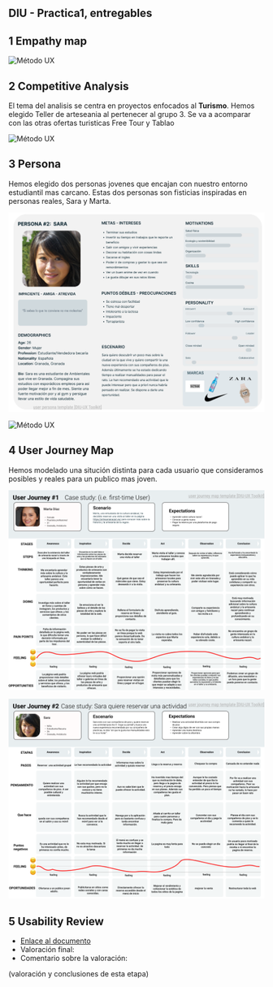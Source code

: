 ## DIU - Practica1, entregables

1 Empathy map
-----

![Método UX](img/Empathy?map.jpg)


2 Competitive Analysis
-----

El tema del analisis se centra en proyectos enfocados al __Turismo__. Hemos elegido Teller de arteseania al pertenecer al grupo 3. Se va a acomparar con las otras ofertas turisticas Free Tour y Tablao

![Método UX](img/Competitor_Analysis.jpg)

3 Persona
-----

Hemos elegido dos personas jovenes que encajan con nuestro entorno estudiantil mas carcano. Estas dos personas son fisticias inspiradas en personas reales, Sara y Marta.

![Método UX](img/Persona2_Sara.png)

![Método UX](img/Persona1_Sara.png)

4 User Journey Map
----

Hemos modelado una situción distinta para cada usuario que consideramos posibles y reales para un publico mas joven.

![Método UX](img/User_journey1.png)

![Método UX](img/User_journey2.png)

5 Usability Review
----
- [Enlace al documento](Usability-review-template.xls)
- Valoración final: 
- Comentario sobre la valoración:


(valoración y conclusiones de esta etapa)
